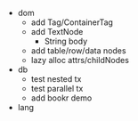 * dom
  * add Tag/ContainerTag
  * add TextNode
    * String body
  * add table/row/data nodes
  * lazy alloc attrs/childNodes
* db
  * test nested tx
  * test parallel tx
  * add bookr demo
* lang